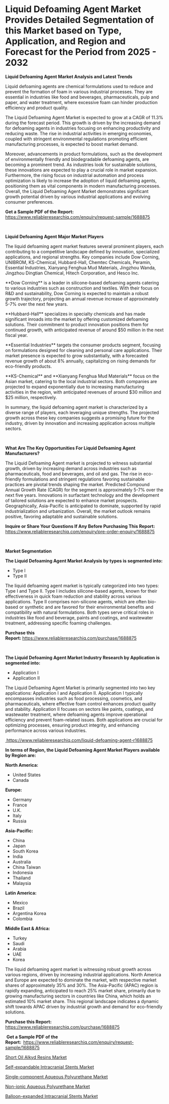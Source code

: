 <p><h1>Liquid Defoaming Agent Market Provides Detailed Segmentation of this Market based on Type, Application, and Region and Forecast for the Period from 2025 - 2032</h1></p><p><strong>Liquid Defoaming Agent Market Analysis and Latest Trends</strong></p>
<p><p>Liquid defoaming agents are chemical formulations used to reduce and prevent the formation of foam in various industrial processes. They are essential in industries like food and beverages, pharmaceuticals, pulp and paper, and water treatment, where excessive foam can hinder production efficiency and product quality. </p><p>The Liquid Defoaming Agent Market is expected to grow at a CAGR of 11.3% during the forecast period. This growth is driven by the increasing demand for defoaming agents in industries focusing on enhancing productivity and reducing waste. The rise in industrial activities in emerging economies, coupled with stringent environmental regulations promoting efficient manufacturing processes, is expected to boost market demand. </p><p>Moreover, advancements in product formulations, such as the development of environmentally friendly and biodegradable defoaming agents, are becoming a prominent trend. As industries look for sustainable solutions, these innovations are expected to play a crucial role in market expansion. Furthermore, the rising focus on industrial automation and process optimization is likely to increase the adoption of liquid defoaming agents, positioning them as vital components in modern manufacturing processes. Overall, the Liquid Defoaming Agent Market demonstrates significant growth potential driven by various industrial applications and evolving consumer preferences.</p></p>
<p><strong>Get a Sample PDF of the Report:&nbsp;</strong> <a href="https://www.reliableresearchiq.com/enquiry/request-sample/1688875?utm_campaign=1996&utm_medium=2&utm_source=Github&utm_content=ia&utm_term=06012025&utm_id=liquid-defoaming-agent">https://www.reliableresearchiq.com/enquiry/request-sample/1688875</a></p>
<p>&nbsp;</p>
<p><strong>Liquid Defoaming Agent Major Market Players</strong></p>
<p><p>The liquid defoaming agent market features several prominent players, each contributing to a competitive landscape defined by innovation, specialized applications, and regional strengths. Key companies include Dow Corning, UNIBROM, KS-Chemical, Hubbard-Hall, Chemtec Chemicals, Peramin, Essential Industries, Xianyang Fenghua Mud Materials, Jingzhou Wanda, Jingzhou Dingtian Chemical, Hitech Corporation, and Hesco Inc.</p><p>**Dow Corning** is a leader in silicone-based defoaming agents catering to various industries such as construction and textiles. With their focus on R&D and sustainability, Dow Corning is expected to maintain a robust growth trajectory, projecting an annual revenue increase of approximately 5-7% over the next few years.</p><p>**Hubbard-Hall** specializes in specialty chemicals and has made significant inroads into the market by offering customized defoaming solutions. Their commitment to product innovation positions them for continued growth, with anticipated revenue of around $50 million in the next fiscal year.</p><p>**Essential Industries** targets the consumer products segment, focusing on formulations designed for cleaning and personal care applications. Their market presence is expected to grow substantially, with a forecasted revenue growth of about 8% annually, capitalizing on rising demands for eco-friendly products.</p><p>**KS-Chemical** and **Xianyang Fenghua Mud Materials** focus on the Asian market, catering to the local industrial sectors. Both companies are projected to expand exponentially due to increasing manufacturing activities in the region, with anticipated revenues of around $30 million and $25 million, respectively.</p><p>In summary, the liquid defoaming agent market is characterized by a diverse range of players, each leveraging unique strengths. The projected growth across these key companies suggests a promising future for the industry, driven by innovation and increasing application across multiple sectors.</p></p>
<p>&nbsp;</p>
<p><strong>What Are The Key Opportunities For Liquid Defoaming Agent Manufacturers?</strong></p>
<p><p>The Liquid Defoaming Agent market is projected to witness substantial growth, driven by increasing demand across industries such as pharmaceuticals, food and beverages, and oil and gas. The rise in eco-friendly formulations and stringent regulations favoring sustainable practices are pivotal trends shaping the market. Predicted Compound Annual Growth Rate (CAGR) for the segment is approximately 5-7% over the next five years. Innovations in surfactant technology and the development of tailored solutions are expected to enhance market prospects. Geographically, Asia-Pacific is anticipated to dominate, supported by rapid industrialization and urbanization. Overall, the market outlook remains positive, favoring adaptable and sustainable solutions.</p></p>
<p><strong>Inquire or Share Your Questions If Any Before Purchasing This Report:</strong> <a href="https://www.reliableresearchiq.com/enquiry/pre-order-enquiry/1688875?utm_campaign=1996&utm_medium=2&utm_source=Github&utm_content=ia&utm_term=06012025&utm_id=liquid-defoaming-agent">https://www.reliableresearchiq.com/enquiry/pre-order-enquiry/1688875</a></p>
<p>&nbsp;</p>
<p><strong>Market Segmentation</strong></p>
<p><strong>The Liquid Defoaming Agent Market Analysis by types is segmented into:</strong></p>
<p><ul><li>Type I</li><li>Type II</li></ul></p>
<p><p>The liquid defoaming agent market is typically categorized into two types: Type I and Type II. Type I includes silicone-based agents, known for their effectiveness in quick foam reduction and stability across various applications. Type II comprises non-silicone agents, which are often bio-based or synthetic and are favored for their environmental benefits and compatibility with natural formulations. Both types serve critical roles in industries like food and beverage, paints and coatings, and wastewater treatment, addressing specific foaming challenges.</p></p>
<p><strong>Purchase this Report:&nbsp;</strong><a href="https://www.reliableresearchiq.com/purchase/1688875?utm_campaign=1996&utm_medium=2&utm_source=Github&utm_content=ia&utm_term=06012025&utm_id=liquid-defoaming-agent">https://www.reliableresearchiq.com/purchase/1688875</a></p>
<p>&nbsp;</p>
<p><strong>The Liquid Defoaming Agent Market Industry Research by Application is segmented into:</strong></p>
<p><ul><li>Application I</li><li>Application II</li></ul></p>
<p><p>The Liquid Defoaming Agent Market is primarily segmented into two key applications: Application I and Application II. Application I typically encompasses industries such as food processing, cosmetics, and pharmaceuticals, where effective foam control enhances product quality and stability. Application II focuses on sectors like paints, coatings, and wastewater treatment, where defoaming agents improve operational efficiency and prevent foam-related issues. Both applications are crucial for optimizing processes, ensuring product integrity, and enhancing performance across various industries.</p></p>
<p><a href="https://www.reliableresearchiq.com/liquid-defoaming-agent-r1688875?utm_campaign=1996&utm_medium=2&utm_source=Github&utm_content=ia&utm_term=06012025&utm_id=liquid-defoaming-agent">&nbsp;https://www.reliableresearchiq.com/liquid-defoaming-agent-r1688875</a></p>
<p><strong>In terms of Region, the Liquid Defoaming Agent Market Players available by Region are:</strong></p>
<p>
    <p> <strong> North America: </strong>
        <ul>
            <li>United States</li>
            <li>Canada</li>
        </ul>
        </p> 
    <p> <strong> Europe: </strong>
        <ul>
            <li>Germany</li>
            <li>France</li>
            <li>U.K.</li>
            <li>Italy</li>
            <li>Russia</li>
        </ul>
        </p> 
    <p> <strong> Asia-Pacific: </strong>
        <ul>
            <li>China</li>
            <li>Japan</li>
            <li>South Korea</li>
            <li>India</li>
            <li>Australia</li>
            <li>China Taiwan</li>
            <li>Indonesia</li>
            <li>Thailand</li>
            <li>Malaysia</li>
        </ul>
        </p> 
    <p> <strong> Latin America: </strong>
        <ul>
            <li>Mexico</li>
            <li>Brazil</li>
            <li>Argentina Korea</li>
            <li>Colombia</li>
        </ul>
        </p> 
    <p> <strong> Middle East & Africa: </strong>
        <ul>
            <li>Turkey</li>
            <li>Saudi</li>
            <li>Arabia</li>
            <li>UAE</li>
            <li>Korea</li>
        </ul>
    </p>
    </p>
<p><p>The liquid defoaming agent market is witnessing robust growth across various regions, driven by increasing industrial applications. North America and Europe are expected to dominate the market, with respective market shares of approximately 35% and 30%. The Asia-Pacific (APAC) region is rapidly expanding, anticipated to reach 25% market share, primarily due to growing manufacturing sectors in countries like China, which holds an estimated 10% market share. This regional landscape indicates a dynamic shift towards APAC driven by industrial growth and demand for eco-friendly solutions.</p></p>
<p><strong>Purchase this Report: </strong><a href="https://www.reliableresearchiq.com/purchase/1688875?utm_campaign=1996&utm_medium=2&utm_source=Github&utm_content=ia&utm_term=06012025&utm_id=liquid-defoaming-agent">https://www.reliableresearchiq.com/purchase/1688875</a></p>
<p>&nbsp;<strong>Get a Sample PDF of the Report:&nbsp;&nbsp;</strong><a href="https://www.reliableresearchiq.com/enquiry/request-sample/1688875?utm_campaign=1996&utm_medium=2&utm_source=Github&utm_content=ia&utm_term=06012025&utm_id=liquid-defoaming-agent">https://www.reliableresearchiq.com/enquiry/request-sample/1688875</a></p>
<p><strong></strong></p>
<p><p><a href="https://www.linkedin.com/pulse/short-oil-alkyd-resins-market-report-industry-value-revenue-ore5f?utm_campaign=1996&utm_medium=2&utm_source=Github&utm_content=ia&utm_term=06012025&utm_id=liquid-defoaming-agent">Short Oil Alkyd Resins Market</a></p><p><a href="https://www.linkedin.com/pulse/thorough-examination-size-dynamics-expected-growth-self-expandable-az2wf?utm_campaign=1996&utm_medium=2&utm_source=Github&utm_content=ia&utm_term=06012025&utm_id=liquid-defoaming-agent">Self-expandable Intracranial Stents Market</a></p><p><a href="https://www.linkedin.com/pulse/exploring-growth-opportunities-single-component-aqueous-polyurethane-lcjdf?utm_campaign=1996&utm_medium=2&utm_source=Github&utm_content=ia&utm_term=06012025&utm_id=liquid-defoaming-agent">Single-component Aqueous Polyurethane Market</a></p><p><a href="https://www.linkedin.com/pulse/examining-non-ionic-aqueous-polyurethane-market-manufacturing-xtcsf?utm_campaign=1996&utm_medium=2&utm_source=Github&utm_content=ia&utm_term=06012025&utm_id=liquid-defoaming-agent">Non-ionic Aqueous Polyurethane Market</a></p><p><a href="https://www.linkedin.com/pulse/investing-balloon-expanded-intracranial-stents-market-mcdvf?utm_campaign=1996&utm_medium=2&utm_source=Github&utm_content=ia&utm_term=06012025&utm_id=liquid-defoaming-agent">Balloon-expanded Intracranial Stents Market</a></p></p>